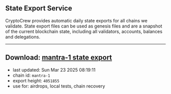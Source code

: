 ## State Export Service
CryptoCrew provides automatic daily state exports for all chains we validate. State export files can be used as genesis files and are a snapshot of the current blockchain state, including all validators, accounts, balances and delegations.

---
**Download: [mantra-1 state export](https://dl-eu2.ccvalidators.com/SERVICE/mantrachain/mantra-1_export_4051855.json)**
---

- last updated: Sun Mar 23 2025 08:19:11
- chain id: `mantra-1`
- export height: `4051855`
- use for: airdrops, local tests, chain recovery
